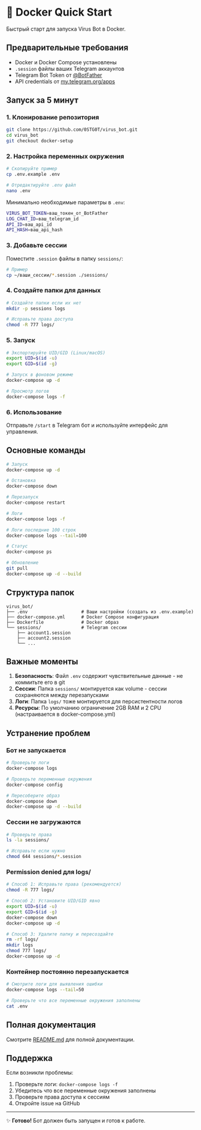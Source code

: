 # 🐳 Docker Quick Start

Быстрый старт для запуска Virus Bot в Docker.

## Предварительные требования

- Docker и Docker Compose установлены
- `.session` файлы ваших Telegram аккаунтов
- Telegram Bot Token от [@BotFather](https://t.me/BotFather)
- API credentials от [my.telegram.org/apps](https://my.telegram.org/apps)

## Запуск за 5 минут

### 1. Клонирование репозитория

```bash
git clone https://github.com/0STG0T/virus_bot.git
cd virus_bot
git checkout docker-setup
```

### 2. Настройка переменных окружения

```bash
# Скопируйте пример
cp .env.example .env

# Отредактируйте .env файл
nano .env
```

Минимально необходимые параметры в `.env`:

```bash
VIRUS_BOT_TOKEN=ваш_токен_от_BotFather
LOG_CHAT_ID=ваш_telegram_id
API_ID=ваш_api_id
API_HASH=ваш_api_hash
```

### 3. Добавьте сессии

Поместите `.session` файлы в папку `sessions/`:

```bash
# Пример
cp ~/ваши_сессии/*.session ./sessions/
```

### 4. Создайте папки для данных

```bash
# Создайте папки если их нет
mkdir -p sessions logs

# Исправьте права доступа
chmod -R 777 logs/
```

### 5. Запуск

```bash
# Экспортируйте UID/GID (Linux/macOS)
export UID=$(id -u)
export GID=$(id -g)

# Запуск в фоновом режиме
docker-compose up -d

# Просмотр логов
docker-compose logs -f
```

### 6. Использование

Отправьте `/start` в Telegram бот и используйте интерфейс для управления.

## Основные команды

```bash
# Запуск
docker-compose up -d

# Остановка
docker-compose down

# Перезапуск
docker-compose restart

# Логи
docker-compose logs -f

# Логи последние 100 строк
docker-compose logs --tail=100

# Статус
docker-compose ps

# Обновление
git pull
docker-compose up -d --build
```

## Структура папок

```
virus_bot/
├── .env                    # Ваши настройки (создать из .env.example)
├── docker-compose.yml      # Docker Compose конфигурация
├── Dockerfile              # Docker образ
└── sessions/               # Telegram сессии
    ├── account1.session
    ├── account2.session
    └── ...
```

## Важные моменты

1. **Безопасность**: Файл `.env` содержит чувствительные данные - не коммитьте его в git
2. **Сессии**: Папка `sessions/` монтируется как volume - сессии сохраняются между перезапусками
3. **Логи**: Папка `logs/` тоже монтируется для персистентности логов
4. **Ресурсы**: По умолчанию ограничение 2GB RAM и 2 CPU (настраивается в docker-compose.yml)

## Устранение проблем

### Бот не запускается

```bash
# Проверьте логи
docker-compose logs

# Проверьте переменные окружения
docker-compose config

# Пересоберите образ
docker-compose down
docker-compose up -d --build
```

### Сессии не загружаются

```bash
# Проверьте права
ls -la sessions/

# Исправьте если нужно
chmod 644 sessions/*.session
```

### Permission denied для logs/

```bash
# Способ 1: Исправьте права (рекомендуется)
chmod -R 777 logs/

# Способ 2: Установите UID/GID явно
export UID=$(id -u)
export GID=$(id -g)
docker-compose down
docker-compose up -d

# Способ 3: Удалите папку и пересоздайте
rm -rf logs/
mkdir logs
chmod 777 logs/
docker-compose up -d
```

### Контейнер постоянно перезапускается

```bash
# Смотрите логи для выявления ошибки
docker-compose logs --tail=50

# Проверьте что все переменные окружения заполнены
cat .env
```

## Полная документация

Смотрите [README.md](README.md) для полной документации.

## Поддержка

Если возникли проблемы:
1. Проверьте логи: `docker-compose logs -f`
2. Убедитесь что все переменные окружения заполнены
3. Проверьте права доступа к сессиям
4. Откройте issue на GitHub

---

✨ **Готово!** Бот должен быть запущен и готов к работе.

